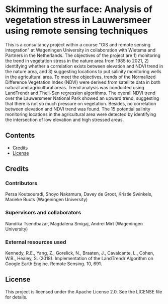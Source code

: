 # Skimming the surface: Analysis of vegetation stress in Lauwersmeer using remote sensing techniques

This is a consultancy project within a course "GIS and remote sensing integration" at Wageningen University in collaboration with Wietsma and Partners in the Netherlands. The objectives of the project are 1) monitoring the trend in vegetation stress in the nature area from 1985 to 2021, 2) identifying whether a correlation exists between elevation and NDVI trend in the nature area, and 3) suggesting locations to put salinity monitoring wells in the agricultural area. To meet the objectives, trends of the Normalized Difference Vegetation Index (NDVI) were derived from satellite data in both natural and agricultural areas. Trend analysis was conducted using LandTrendr and Theil-Sen regression algorithms. The overall NDVI trend over the Lauwersmeer National Park showed an upward trend, suggesting that there is not so much pressure on vegetation. Besides, no correlation between elevation and NDVI trend was found. The 15 potential salinity monitoring locations in the agricultural area were detected by identifying the intersection of low elevation and high stressed areas.

## Contents

- [Credits](#credits)
- [License](#license)

## Credits

### Contributors
Persa Koutsouradi, Shoyo Nakamura, Davey de Groot, Kristie Swinkels, Marieke Buuts (Wageningen University)

### Supervisors and collaborators
Nandika Tsendbazar, Magdalena Smigaj, Andrei Mirt (Wageningen University)

### External resources used 
Kennedy, R.E., Yang, Z., Gorelick, N., Braaten, J., Cavalcante, L., Cohen, W.B., Healey, S. (2018). Implementation of the LandTrendr Algorithm on Google Earth Engine. Remote Sensing. 10, 691.

## License

This project is licensed under the Apache License 2.0. See the LICENSE file for details.
